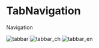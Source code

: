 # TabNavigation
Navigation

![tabbar](https://user-images.githubusercontent.com/15326025/118820416-dff64100-b8d3-11eb-8812-ac5878def4ab.gif)
![tabbar_ch](https://user-images.githubusercontent.com/15326025/118821108-8b06fa80-b8d4-11eb-9801-f69a98a220b9.jpg)
![tabbar_en](https://user-images.githubusercontent.com/15326025/118821154-96f2bc80-b8d4-11eb-943f-4d247d90b10b.jpg)
